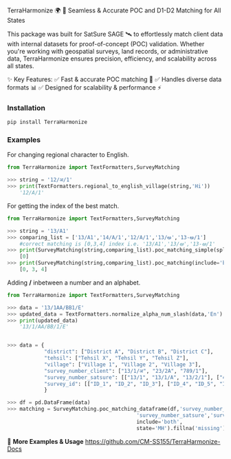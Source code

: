 TerraHarmonize 🌍
🚀 Seamless & Accurate POC and D1-D2 Matching for All States

This package was built for SatSure SAGE 🛰️ to effortlessly match client data with internal datasets for proof-of-concept (POC) validation.
Whether you're working with geospatial surveys, land records, or administrative data, TerraHarmonize ensures precision, efficiency, and scalability across all states.

✨ Key Features:
✅ Fast & accurate POC matching 🏹
✅ Handles diverse data formats 📊
✅ Designed for scalability & performance ⚡

### Installation
```sh
pip install TerraHarmonize
```
### Examples

For changing regional character to English.
```python
from TerraHarmonize import TextFormatters,SurveyMatching

>>> string = '12/अ/1'
>>> print(TextFormatters.regional_to_english_village(string,'Hi'))
    '12/A/1'
```
For getting the index of the best match.

```python
from TerraHarmonize import TextFormatters,SurveyMatching

>>> string = '13/A1'
>>> comparing_list = ['13/A1','14/A/1','12/A/1','13/అ','13-అ/1']
    #correct matching is [0,3,4] index i.e. '13/A1','13/అ','13-అ/1' 
>>> print(SurveyMatching(string,comparing_list).poc_matching_simple(split_pattern= r"\/|\-"))
    [0]
>>> print(SurveyMatching(string,comparing_list).poc_matching(include='both',state='AP'))
    [0, 3, 4]

```
Adding **/** inbetween a number and an alphabet.

```python
from TerraHarmonize import TextFormatters,SurveyMatching

>>> data = '13/1AA/BB1/E'
>>> updated_data = TextFormatters.normalize_alpha_num_slash(data,'En')
>>> print(updated_data)
    '13/1/AA/BB/1/E'

```
```python

>>> data = {
            "district": ["District A", "District B", "District C"],
            "tehsil": ["Tehsil X", "Tehsil Y", "Tehsil Z"],
            "village": ["Village 1", "Village 2", "Village 3"],
            "survey_number_client": ["13/1/अ", "23/2A", "789/1"],
            "survey_number_satsure": [["13/1", "13/1/A", "13/2/1"], ["456A", "23/2", "23/2/अ"], ["324/1", "121/2"]],
            "survey_id": [["ID_1", "ID_2", "ID_3"], ["ID_4", "ID_5", "ID_6"], ["ID_7", "ID_8"]]
            }

>>> df = pd.DataFrame(data)
>>> matching = SurveyMatching.poc_matching_dataframe(df,'survey_number_client',
                                          'survey_number_satsure','survey_id',
                                          include='both',
                                          state='MH').fillna('missing')

```
📖 **More Examples & Usage** https://github.com/CM-SS155/TerraHarmonize-Docs